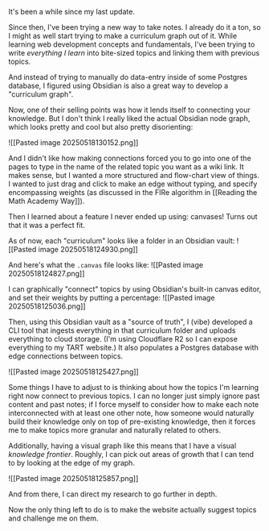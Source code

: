 It's been a while since my last update.

Since then, I've been trying a new way to take notes. I already do it a ton, so I might as well start trying to make a curriculum graph out of it. While learning web development concepts and fundamentals, I've been trying to write *everything I learn* into bite-sized topics and linking them with previous topics.

And instead of trying to manually do data-entry inside of some Postgres database, I figured using Obsidian is also a great way to develop a "curriculum graph".

Now, one of their selling points was how it lends itself to connecting your knowledge. But I don't think I really liked the actual Obsidian node graph, which looks pretty and cool but also pretty disorienting: 

![[Pasted image 20250518130152.png]]

And I didn't like how making connections forced you to go into one of the pages to type in the name of the related topic you want as a wiki link. It makes sense, but I wanted a more structured and flow-chart view of things. I wanted to just drag and click to make an edge without typing, and specify encompassing weights (as discussed in the FIRe algorithm in [[Reading the Math Academy Way]]).

Then I learned about a feature I never ended up using: canvases! Turns out that it was a perfect fit.

As of now, each "curriculum" looks like a folder in an Obsidian vault:
![[Pasted image 20250518124930.png]]

And here's what the `.canvas` file looks like:
![[Pasted image 20250518124827.png]]

I can graphically "connect" topics by using Obsidian's built-in canvas editor, and set their weights by putting a percentage:
![[Pasted image 20250518125036.png]]

Then, using this Obsidian vault as a "source of truth", I (vibe) developed a CLI tool that ingests everything in that curriculum folder and uploads everything to cloud storage. (I'm using Cloudflare R2 so I can expose everything to my TART website.) It also populates a Postgres database with edge connections between topics.

![[Pasted image 20250518125427.png]]

Some things I have to adjust to is thinking about how the topics I'm learning right now connect to previous topics. I can no longer just simply ignore past content and past notes; if I force myself to consider how to make each note interconnected with at least one other note, how someone would naturally build their knowledge only on top of pre-existing knowledge, then it forces me to make topics more granular and naturally related to others.

Additionally, having a visual graph like this means that I have a visual *knowledge frontier*. Roughly, I can pick out areas of growth that I can tend to by looking at the edge of my graph.

![[Pasted image 20250518125857.png]]

And from there, I can direct my research to go further in depth.

Now the only thing left to do is to make the website actually suggest topics and challenge me on them.